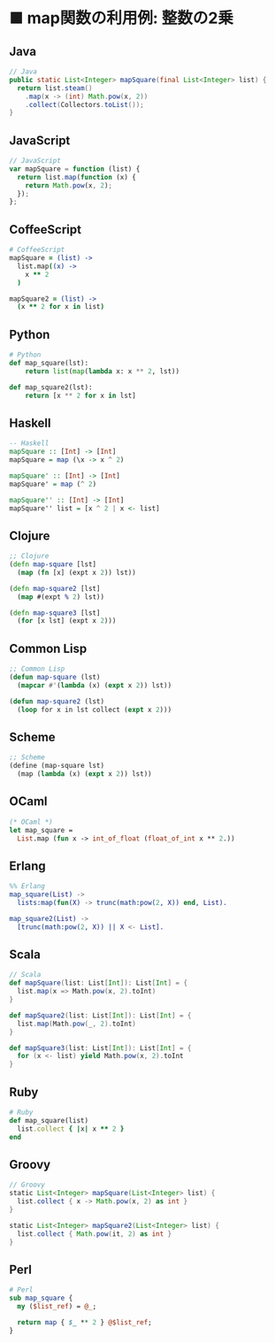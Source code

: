 ■ map関数の利用例: 整数の2乗
==============================
## Java
```java
// Java
public static List<Integer> mapSquare(final List<Integer> list) {
  return list.steam()
    .map(x -> (int) Math.pow(x, 2))
    .collect(Collectors.toList());
}
```


## JavaScript
```javascript
// JavaScript
var mapSquare = function (list) {
  return list.map(function (x) {
    return Math.pow(x, 2);
  });
};
```


## CoffeeScript
```coffeescript
# CoffeeScript
mapSquare = (list) ->
  list.map((x) ->
    x ** 2
  )

mapSquare2 = (list) ->
  (x ** 2 for x in list)
```


## Python
```python
# Python
def map_square(lst):
    return list(map(lambda x: x ** 2, lst))

def map_square2(lst):
    return [x ** 2 for x in lst]
```


## Haskell
```haskell
-- Haskell
mapSquare :: [Int] -> [Int]
mapSquare = map (\x -> x ^ 2)

mapSquare' :: [Int] -> [Int]
mapSquare' = map (^ 2)

mapSquare'' :: [Int] -> [Int]
mapSquare'' list = [x ^ 2 | x <- list]
```


## Clojure
```clojure
;; Clojure
(defn map-square [lst]
  (map (fn [x] (expt x 2)) lst))

(defn map-square2 [lst]
  (map #(expt % 2) lst))

(defn map-square3 [lst]
  (for [x lst] (expt x 2)))
```


## Common Lisp
```lisp
;; Common Lisp
(defun map-square (lst)
  (mapcar #'(lambda (x) (expt x 2)) lst))

(defun map-square2 (lst)
  (loop for x in lst collect (expt x 2)))
```


## Scheme
```scheme
;; Scheme
(define (map-square lst)
  (map (lambda (x) (expt x 2)) lst))
```


## OCaml
```ocaml
(* OCaml *)
let map_square =
  List.map (fun x -> int_of_float (float_of_int x ** 2.))
```


## Erlang
```erlang
%% Erlang
map_square(List) ->
  lists:map(fun(X) -> trunc(math:pow(2, X)) end, List).

map_square2(List) ->
  [trunc(math:pow(2, X)) || X <- List].
```


## Scala
```scala
// Scala
def mapSquare(list: List[Int]): List[Int] = {
  list.map(x => Math.pow(x, 2).toInt)
}

def mapSquare2(list: List[Int]): List[Int] = {
  list.map(Math.pow(_, 2).toInt)
}

def mapSquare3(list: List[Int]): List[Int] = {
  for (x <- list) yield Math.pow(x, 2).toInt
}
```


## Ruby
```ruby
# Ruby
def map_square(list)
  list.collect { |x| x ** 2 }
end
```


## Groovy
```groovy
// Groovy
static List<Integer> mapSquare(List<Integer> list) {
  list.collect { x -> Math.pow(x, 2) as int }
}

static List<Integer> mapSquare2(List<Integer> list) {
  list.collect { Math.pow(it, 2) as int }
}
```


## Perl
```perl
# Perl
sub map_square {
  my ($list_ref) = @_;

  return map { $_ ** 2 } @$list_ref;
}
```
